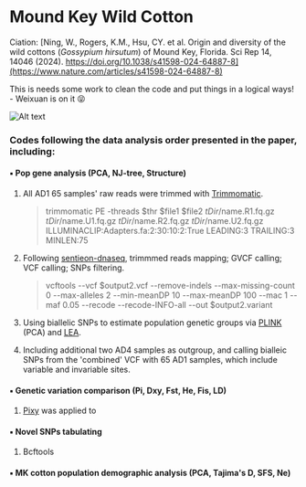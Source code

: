 # Mound Key Wild Cotton

Ciation: [Ning, W., Rogers, K.M., Hsu, CY. et al. Origin and diversity of the wild cottons (*Gossypium hirsutum*) of Mound Key, Florida. Sci Rep 14, 14046 (2024). https://doi.org/10.1038/s41598-024-64887-8](https://www.nature.com/articles/s41598-024-64887-8)

This is needs some work to clean the code and put things in a logical ways! - Weixuan is on it   😝

![Alt text](https://github.com/Wendellab/MoundKeyCottons/blob/main/Supplymentary/IMG_3837.JPG)

### Codes following the data analysis order presented in the paper, including:

####  ▪️ Pop gene analysis (PCA, NJ-tree, Structure)
1. All AD1 65 samples' raw reads were trimmed with [Trimmomatic](https://github.com/usadellab/Trimmomatic.git).
   > trimmomatic PE -threads $thr $file1 $file2 $tDir/$name.R1.fq.gz $tDir/$name.U1.fq.gz $tDir/$name.R2.fq.gz $tDir/$name.U2.fq.gz ILLUMINACLIP:Adapters.fa:2:30:10:2:True LEADING:3 TRAILING:3 MINLEN:75

3. Following [sentieon-dnaseq](https://github.com/Sentieon/sentieon-dnaseq.git), trimmmed reads mapping; GVCF calling; VCF calling; SNPs filtering.
   > vcftools --vcf $output2.vcf --remove-indels --max-missing-count 0 --max-alleles 2 --min-meanDP 10 --max-meanDP 100 --mac 1 --maf 0.05 --recode --recode-INFO-all --out $output2.variant

4. Using biallelic SNPs to estimate population genetic groups via [PLINK](https://www.cog-genomics.org/plink/) (PCA) and [LEA](https://bioconductor.org/packages/release/bioc/html/LEA.html).
5. Including additional two AD4 samples as outgroup, and calling bialleic SNPs from the 'combined' VCF with 65 AD1 samples, which include variable and invariable sites.

####  ▪️ Genetic variation comparison (Pi, Dxy, Fst, He, Fis, LD)
1. [Pixy](https://github.com/ksamuk/pixy.git) was applied to 

####  ▪️ Novel SNPs tabulating
1. Bcftools

####  ▪️ MK cotton population demographic analysis (PCA, Tajima's D, SFS, Ne)


